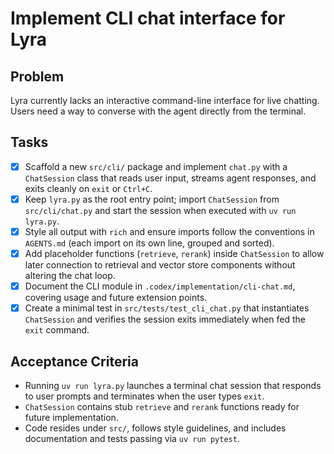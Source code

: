 # Implement CLI chat interface for Lyra

## Problem
Lyra currently lacks an interactive command-line interface for live chatting. Users need a way to converse with the agent directly from the terminal.

## Tasks
- [x] Scaffold a new `src/cli/` package and implement `chat.py` with a `ChatSession` class that reads user input, streams agent responses, and exits cleanly on `exit` or `Ctrl+C`.
- [x] Keep `lyra.py` as the root entry point; import `ChatSession` from `src/cli/chat.py` and start the session when executed with `uv run lyra.py`.
- [x] Style all output with `rich` and ensure imports follow the conventions in `AGENTS.md` (each import on its own line, grouped and sorted).
- [x] Add placeholder functions (`retrieve`, `rerank`) inside `ChatSession` to allow later connection to retrieval and vector store components without altering the chat loop.
- [x] Document the CLI module in `.codex/implementation/cli-chat.md`, covering usage and future extension points.
- [x] Create a minimal test in `src/tests/test_cli_chat.py` that instantiates `ChatSession` and verifies the session exits immediately when fed the `exit` command.

## Acceptance Criteria
- Running `uv run lyra.py` launches a terminal chat session that responds to user prompts and terminates when the user types `exit`.
- `ChatSession` contains stub `retrieve` and `rerank` functions ready for future implementation.
- Code resides under `src/`, follows style guidelines, and includes documentation and tests passing via `uv run pytest`.
